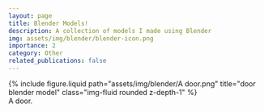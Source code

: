 ```yaml
---
layout: page
title: Blender Models!
description: A collection of models I made using Blender
img: assets/img/blender/blender-icon.png
importance: 2
category: Other
related_publications: false
---
```



<div class="row justify-content-sm-center">
    <div class="col-sm-8 mt-3 mt-md-0">
        {% include figure.liquid path="assets/img/blender/A door.png" title="door blender model" class="img-fluid rounded z-depth-1" %}
    </div>
</div>
<div class="caption">
    A door.
</div>

